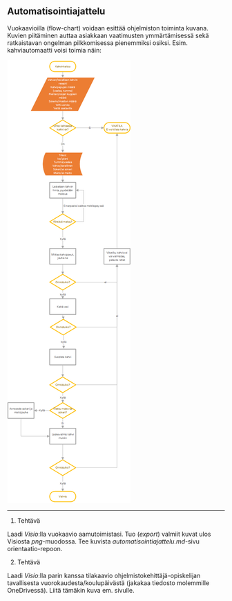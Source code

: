 ## Automatisointiajattelu

Vuokaavioilla (flow-chart) voidaan esittää ohjelmiston toiminta kuvana. Kuvien piitäminen auttaa asiakkaan vaatimusten ymmärtämisessä sekä ratkaistavan ongelman pilkkomisessa pienemmiksi osiksi. Esim. kahviautomaatti voisi toimia näin:

![kahviautomaatti](img/kahvinkeitto_visio.png)

--- 

1. Tehtävä

Laadi *Visio*:lla vuokaavio aamutoimistasi. Tuo (*export*) valmiit kuvat ulos Visiosta *png*-muodossa. Tee kuvista *automatisointiajattelu.md*-sivu orientaatio-repoon.

2. Tehtävä

Laadi *Visio*:lla parin kanssa tilakaavio ohjelmistokehittäjä-opiskelijan tavallisesta vuorokaudesta/koulupäivästä (jakakaa tiedosto molemmille OneDrivessä). Liitä tämäkin kuva em. sivulle.

